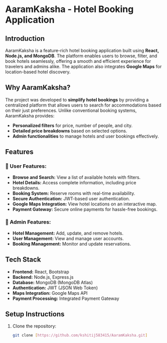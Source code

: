 # AaramKaksha - Hotel Booking Application

## Introduction

AaramKaksha is a feature-rich hotel booking application built using **React, Node.js, and MongoDB**. The platform enables users to browse, filter, and book hotels seamlessly, offering a smooth and efficient experience for travelers and admins alike. The application also integrates **Google Maps** for location-based hotel discovery.

## Why AaramKaksha?

The project was developed to **simplify hotel bookings** by providing a centralized platform that allows users to search for accommodations based on their just preferences. Unlike conventional booking systems, AaramKaksha provides:

- **Personalized filters** for price, number of people, and city.
- **Detailed price breakdowns** based on selected options.
- **Admin functionalities** to manage hotels and user bookings effectively.

## Features

### 🔹 User Features:

- **Browse and Search:** View a list of available hotels with filters.
- **Hotel Details:** Access complete information, including price breakdowns.
- **Booking System:** Reserve rooms with real-time availability.
- **Secure Authentication:** JWT-based user authentication.
- **Google Maps Integration:** View hotel locations on an interactive map.
- **Payment Gateway:** Secure online payments for hassle-free bookings.

### 🔹 Admin Features:

- **Hotel Management:** Add, update, and remove hotels.
- **User Management:** View and manage user accounts.
- **Booking Management:** Monitor and update reservations.

## Tech Stack

- **Frontend:** React, Bootstrap
- **Backend:** Node.js, Express.js
- **Database:** MongoDB (MongoDB Atlas)
- **Authentication:** JWT (JSON Web Token)
- **Maps Integration:** Google Maps API
- **Payment Processing:** Integrated Payment Gateway

## Setup Instructions

1. Clone the repository:
   ```sh
   git clone [https://github.com/kshitij583415/AaramKaksha.git]
